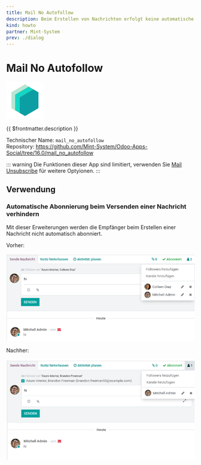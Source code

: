 ```yaml
---
title: Mail No Autofollow
description: Beim Erstellen von Nachrichten erfolgt keine automatische Abonnierung.
kind: howto
partner: Mint-System
prev: ./dialog
---
```


# Mail No Autofollow

![icon_oms_box](attachments/icons_odoo_mint_system.png)

{{ $frontmatter.description }}

Technischer Name: `mail_no_autofollow`\
Repository: <https://github.com/Mint-System/Odoo-Apps-Social/tree/16.0/mail_no_autofollow>

::: warning
Die Funktionen dieser App sind limitiert, verwenden Sie [Mail Unsubscribe](Mail%20Unsubscribe.md) für weitere Optyionen.
:::

## Verwendung

### Automatische Abonnierung beim Versenden einer Nachricht verhindern

Mit dieser Erweiterungen werden die Empfänger beim Erstellen einer Nachricht nicht automatisch abonniert.

Vorher:

![](attachments/Mail%20No%20Autofollow%20Before.png)

Nachher:

![](attachments/Mail%20No%20Autofollow%20After.png)
